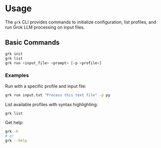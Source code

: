 # Usage

The `grk` CLI provides commands to initialize configuration, list profiles, and run Grok LLM processing on input files.

## Basic Commands

```bash
grk init 
grk list
grk run <input_file> <prompt> [-p <profile>]
```

### Examples

Run with a specific profile and input file:

```bash
grk run input.txt "Process this text file" -p py
```

List available profiles with syntax highlighting:

```bash
grk list
```

Get help:

```bash
grk -h
# or
grk --help
```
